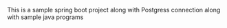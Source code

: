 This is a sample spring boot project along with Postgress connection along with  sample java programs
